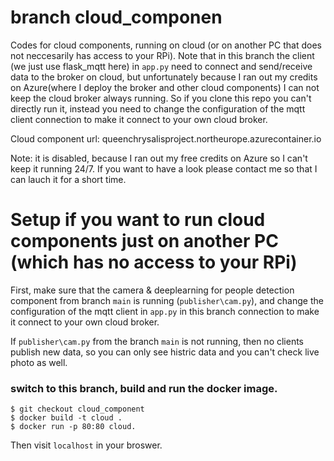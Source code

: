 # branch cloud_componen
Codes for cloud components, running on cloud (or on another PC that does not neccesarily has access to your RPi). Note that in this branch the client (we just use flask_mqtt here) in `app.py` need to connect and send/receive data to the broker on cloud, but unfortunately because I ran out my credits on Azure(where I deploy the broker and other cloud components) I can not keep the cloud broker always running. So if you clone this repo you can't directly run it, instead you need to change the configuration of the mqtt client connection to make it connect to your own cloud broker.

Cloud component url: queenchrysalisproject.northeurope.azurecontainer.io

Note: it is disabled, because I ran out my free credits on Azure so I can't keep it running 24/7. If you want to have a look please contact me so that I can lauch it for a short time.

# Setup if you want to run cloud components just on another PC (which has no access to your RPi)

First, make sure that the camera & deeplearning for people detection component from branch `main` is running (`publisher\cam.py`), and change the configuration of the mqtt client in `app.py` in this branch connection to make it connect to your own cloud broker. 

If `publisher\cam.py` from the branch `main` is not running, then no clients publish new data, so you can only see histric data and you can't check live photo as well.

### switch to this branch, build and run the docker image.

```shell
$ git checkout cloud_component
$ docker build -t cloud .
$ docker run -p 80:80 cloud.
```
Then visit `localhost` in your broswer.

